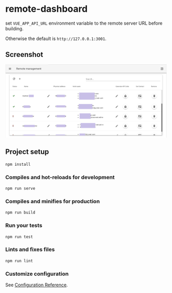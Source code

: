 # remote-dashboard

set `VUE_APP_API_URL` environment variable to the remote server URL before building. 

Otherwise the default is `http://127.0.0.1:3001`.

## Screenshot
![Screenshot](./docs/screenshot.png)

## Project setup
```
npm install
```

### Compiles and hot-reloads for development
```
npm run serve
```

### Compiles and minifies for production
```
npm run build
```

### Run your tests
```
npm run test
```

### Lints and fixes files
```
npm run lint
```

### Customize configuration
See [Configuration Reference](https://cli.vuejs.org/config/).

